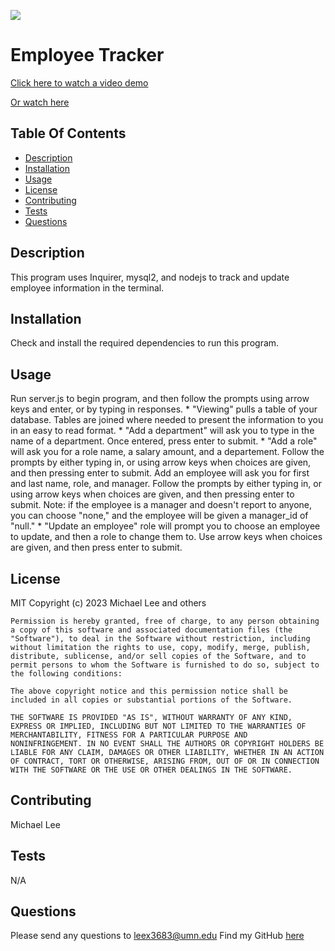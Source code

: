 
  [<img src="https://img.shields.io/badge/License-MIT-yellow.svg">](https://opensource.org/licenses/MIT)
  # Employee Tracker

  [Click here to watch a video demo](https://drive.google.com/file/d/1giFvWnv8VPxsxBc8RwfbqE--cBJo3g_L/view)
  
[Or watch here](assets/DemoEmployeeTracker.webm)

  ## Table Of Contents
  * [Description](#description)
  * [Installation](#installation)
  * [Usage](#usage)
  * [License](#license)
  * [Contributing](#contributing)
  * [Tests](#tests)
  * [Questions](#questions)


  ## Description 
  This program uses Inquirer, mysql2, and nodejs to track and update employee information in the terminal.

  ## Installation
  Check and install the required dependencies to run this program.

  ## Usage
  Run server.js to begin program, and then follow the prompts using arrow keys and enter, or by typing in responses.
    * "Viewing" pulls a table of your database. Tables are joined where needed to present the information to you in an easy to read format.
    * "Add a department" will ask you to type in the name of a department. Once entered, press enter to submit.
    * "Add a role" will ask you for a role name, a salary amount, and a departement.  Follow the prompts by either typing in, or using arrow keys when choices are given, and then pressing enter to submit.
    Add an employee will ask you for first and last name, role, and manager. Follow the prompts by either typing in, or using arrow keys when choices are given, and then pressing enter to submit. Note: if the employee is a manager and doesn't report to anyone, you can choose "none," and the employee will be given a manager_id of "null."
    * "Update an employee" role will prompt you to choose an employee to update, and then a role to change them to. Use arrow keys when choices are given, and then press enter to submit.

  ## License
  MIT
  Copyright (c) 2023 Michael Lee and others

    Permission is hereby granted, free of charge, to any person obtaining
    a copy of this software and associated documentation files (the
    "Software"), to deal in the Software without restriction, including
    without limitation the rights to use, copy, modify, merge, publish,
    distribute, sublicense, and/or sell copies of the Software, and to
    permit persons to whom the Software is furnished to do so, subject to
    the following conditions:
    
    The above copyright notice and this permission notice shall be
    included in all copies or substantial portions of the Software.
    
    THE SOFTWARE IS PROVIDED "AS IS", WITHOUT WARRANTY OF ANY KIND,
    EXPRESS OR IMPLIED, INCLUDING BUT NOT LIMITED TO THE WARRANTIES OF
    MERCHANTABILITY, FITNESS FOR A PARTICULAR PURPOSE AND
    NONINFRINGEMENT. IN NO EVENT SHALL THE AUTHORS OR COPYRIGHT HOLDERS BE
    LIABLE FOR ANY CLAIM, DAMAGES OR OTHER LIABILITY, WHETHER IN AN ACTION
    OF CONTRACT, TORT OR OTHERWISE, ARISING FROM, OUT OF OR IN CONNECTION
    WITH THE SOFTWARE OR THE USE OR OTHER DEALINGS IN THE SOFTWARE.

  ## Contributing
  Michael Lee

  ## Tests
  N/A

  ## Questions
  Please send any questions to leex3683@umn.edu
  Find my GitHub [here](https://github.com/leex3683)
